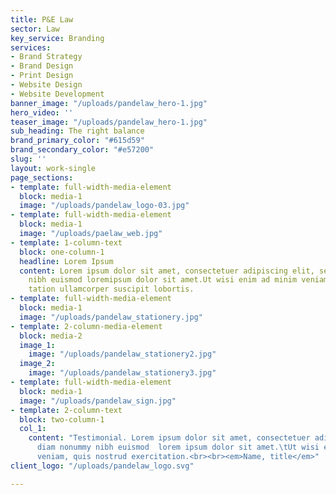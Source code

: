 ```yaml
---
title: P&E Law
sector: Law
key_service: Branding
services:
- Brand Strategy
- Brand Design
- Print Design
- Website Design
- Website Development
banner_image: "/uploads/pandelaw_hero-1.jpg"
hero_video: ''
teaser_image: "/uploads/pandelaw_hero-1.jpg"
sub_heading: The right balance
brand_primary_color: "#615d59"
brand_secondary_color: "#e57200"
slug: ''
layout: work-single
page_sections:
- template: full-width-media-element
  block: media-1
  image: "/uploads/pandelaw_logo-03.jpg"
- template: full-width-media-element
  block: media-1
  image: "/uploads/paelaw_web.jpg"
- template: 1-column-text
  block: one-column-1
  headline: Lorem Ipsum
  content: Lorem ipsum dolor sit amet, consectetuer adipiscing elit, sed diam nonummy
    nibh euismod loremipsum dolor sit amet.Ut wisi enim ad minim veniam, quis nostrudexerci
    tation ullamcorper suscipit lobortis.
- template: full-width-media-element
  block: media-1
  image: "/uploads/pandelaw_stationery.jpg"
- template: 2-column-media-element
  block: media-2
  image_1:
    image: "/uploads/pandelaw_stationery2.jpg"
  image_2:
    image: "/uploads/pandelaw_stationery3.jpg"
- template: full-width-media-element
  block: media-1
  image: "/uploads/pandelaw_sign.jpg"
- template: 2-column-text
  block: two-column-1
  col_1:
    content: "Testimonial. Lorem ipsum dolor sit amet, consectetuer adipiscing elised
      diam nonummy nibh euismod  lorem ipsum dolor sit amet.\tUt wisi enim ad minim
      veniam, quis nostrud exercitation.<br><br><em>Name, title</em>"
client_logo: "/uploads/pandelaw_logo.svg"

---
```

